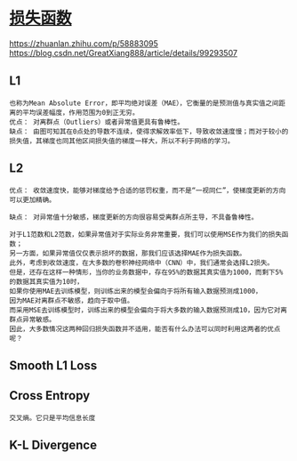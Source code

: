 # [损失函数](https://zhuanlan.zhihu.com/p/377799012)
https://zhuanlan.zhihu.com/p/58883095  
https://blog.csdn.net/GreatXiang888/article/details/99293507

## L1 
```
也称为Mean Absolute Error，即平均绝对误差（MAE），它衡量的是预测值与真实值之间距离的平均误差幅度，作用范围为0到正无穷。
优点： 对离群点（Outliers）或者异常值更具有鲁棒性。
缺点： 由图可知其在0点处的导数不连续，使得求解效率低下，导致收敛速度慢；而对于较小的损失值，其梯度也同其他区间损失值的梯度一样大，所以不利于网络的学习。
```
## L2
```
优点： 收敛速度快，能够对梯度给予合适的惩罚权重，而不是“一视同仁”，使梯度更新的方向可以更加精确。

缺点： 对异常值十分敏感，梯度更新的方向很容易受离群点所主导，不具备鲁棒性。

对于L1范数和L2范数，如果异常值对于实际业务非常重要，我们可以使用MSE作为我们的损失函数；
另一方面，如果异常值仅仅表示损坏的数据，那我们应该选择MAE作为损失函数。
此外，考虑到收敛速度，在大多数的卷积神经网络中（CNN）中，我们通常会选择L2损失。
但是，还存在这样一种情形，当你的业务数据中，存在95%的数据其真实值为1000，而剩下5%的数据其真实值为10时，
如果你使用MAE去训练模型，则训练出来的模型会偏向于将所有输入数据预测成1000，
因为MAE对离群点不敏感，趋向于取中值。
而采用MSE去训练模型时，训练出来的模型会偏向于将大多数的输入数据预测成10，因为它对离群点异常敏感。
因此，大多数情况这两种回归损失函数并不适用，能否有什么办法可以同时利用这两者的优点呢？
```
## Smooth L1 Loss
## Cross Entropy 
```
交叉熵。它只是平均信息长度
```
## K-L Divergence
